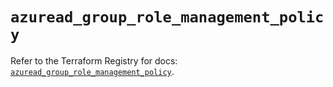 # `azuread_group_role_management_policy`

Refer to the Terraform Registry for docs: [`azuread_group_role_management_policy`](https://registry.terraform.io/providers/hashicorp/azuread/2.53.0/docs/resources/group_role_management_policy).
